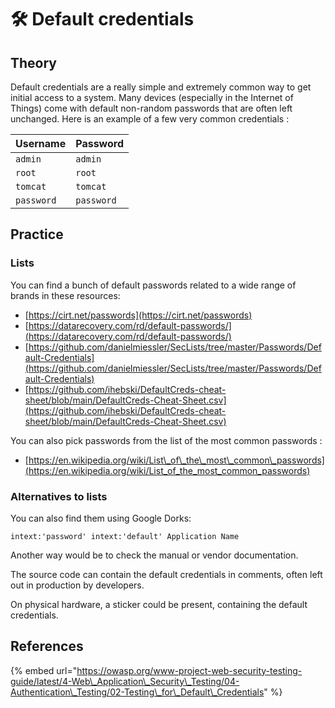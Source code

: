 # 🛠️ Default credentials

## Theory

Default credentials are a really simple and extremely common way to get initial access to a system. Many devices \(especially in the Internet of Things\) come with default non-random passwords that are often left unchanged. Here is an example of a few very common credentials :

| Username | Password |
| :--- | :--- |
| `admin` | `admin` |
| `root` | `root` |
| `tomcat` | `tomcat` |
| `password` | `password` |

## Practice

### Lists

You can find a bunch of default passwords related to a wide range of brands in these resources:

* [https://cirt.net/passwords](https://cirt.net/passwords)
* [https://datarecovery.com/rd/default-passwords/](https://datarecovery.com/rd/default-passwords/)
* [https://github.com/danielmiessler/SecLists/tree/master/Passwords/Default-Credentials](https://github.com/danielmiessler/SecLists/tree/master/Passwords/Default-Credentials)
* [https://github.com/ihebski/DefaultCreds-cheat-sheet/blob/main/DefaultCreds-Cheat-Sheet.csv](https://github.com/ihebski/DefaultCreds-cheat-sheet/blob/main/DefaultCreds-Cheat-Sheet.csv)

You can also pick passwords from the list of the most common passwords :

* [https://en.wikipedia.org/wiki/List\_of\_the\_most\_common\_passwords](https://en.wikipedia.org/wiki/List_of_the_most_common_passwords)

### Alternatives to lists

You can also find them using Google Dorks:

```text
intext:'password' intext:'default' Application Name
```

Another way would be to check the manual or vendor documentation.

The source code can contain the default credentials in comments, often left out in production by developers.

On physical hardware, a sticker could be present, containing the default credentials.

## References

{% embed url="https://owasp.org/www-project-web-security-testing-guide/latest/4-Web\_Application\_Security\_Testing/04-Authentication\_Testing/02-Testing\_for\_Default\_Credentials" %}


